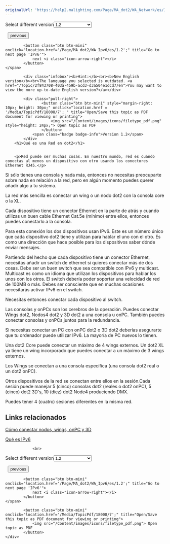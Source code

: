 ```yaml
---
originalUrl: 'https://help2.malighting.com/Page/MA_dot2/WA_Network/es/1.2'
---
```


<div class="topic-navigation">

<div class="pull-right">
	<span class="pull-left">


<div class="pull-left">
<form action="/Topic/SetCurrentVersionNumber" class="form-inline" id="frmTagSelector" method="post">	<span class="form-mini">
		<div class="input-prepend"><span class="add-on">Select different version</span><select autocomplete="off" id="versionNumberId" name="versionNumberId" onchange="$(this).closest('#frmTagSelector').submit();" style="width: 120px;"><option value="">- latest -</option>
<option value="3">1.1</option>
<option selected="selected" value="7">1.2</option>
<option value="12">1.3</option>
<option value="16">1.5</option>
<option value="29">1.9</option>
</select></div>
		<input data-val="true" data-val-number="The field Int32 must be a number." data-val-required="The Int32 field is required." id="ProductId" name="ProductId" type="hidden" value="7">
		<input id="CurrentGuid" name="CurrentGuid" type="hidden" value="2f843708-403a-459b-acd3-d3a504e1dcd7">
	</span>
</form></div>&nbsp;	</span>
	<span class="pull-right" style="white-space: nowrap;">
			<button class="btn btn-mini" onclick="location.href='/Page/MA_dot2/WA_PreviewAndBlind/es/1.2'; " title="Go to previous page 'Vista previa y Blind'">
				<i class="icon-arrow-left"></i> previous
			</button>

			<button class="btn btn-mini" onclick="location.href='/Page/MA_dot2/WA_Ipv6/es/1.2';" title="Go to next page 'IPv6'">
				next <i class="icon-arrow-right"></i> 
			</button>
	</span>
</div>
<div class="clear-fix" style="margin-bottom: 10px"></div>
</div>

			<div class="infobox"><b>Hint:</b><br><b>New English version</b><br>The language you selected is outdated. <a href="/Topic/2f843708-403a-459b-acd3-d3a504e1dcd7/en">You may want to view the more up-to-date English version?</a></div>
		
			<div class="pull-right">
					<button class="btn btn-mini" style="margin-right: 10px; height: 30px;" onclick="location.href = '/Media/TopicPdf/18008/7'; " title="Open/Save this topic as PDF document for viewing or printing">
						<img src="/Content/images/icons/filetype_pdf.png" style="height: 24px;"> Open topic as PDF
					</button>
				<span class="badge badge-info">Version 1.2</span>
			</div>
		<h1>Qué es una Red en dot2</h1>


		<p>Red puede ser muchas cosas. En nuestro mundo, red es cuando conectas al menos un dispositivo con otro usando los conectores Ethernet RJ45.</p>

<p>Si sólo tienes una consola y nada más, entonces no necesitas preocuparte sobre nada en relación a la red, pero en algún momento puedes querer añadir algo a tu sistema.</p>

<p>La red más sencilla es conectar un wing o un nodo dot2 con la consola core o la XL.</p>

<p>Cada dispositivo tiene un conector Ethernet en la parte de atrás y cuando utilizas un buen cable Ethernet Cat.5e (mínimo) entre ellos, entonces puedes conectarlo a la consola.</p>

<p>Para esta conexión los dos dispositivos usan IPv6. Este es un número único que cada dispositivo dot2 tiene y utilizan para hablar el uno con el otro. Es como una dirección que hace posible para los dispositivos saber dónde enviar mensajes.</p>

<p>Partiendo del hecho que cada dispositivo tiene un conector Ethernet, necesitas añadir un switch de ethernet si quieres conectar más de dos cosas. Debe ser un buen switch que sea compatible con IPv6 y multicast. Multicast es como un idioma que utilizan los dispositivos para hablar los unos con los otros. El switch debería poder soportar una velocidad de red de 100MB o más. Debes ser consciente que en muchas ocasiones necesitarás activar IPv6 en el switch.</p>

<p>Necesitas entonces conectar cada dispositivo al switch.</p>

<p>Las consolas y onPCs son los cerebros de la operación. Puedes conectar Wings dot2, Nodos4 dot2 y 3D dot2 a una consola u onPC. También puedes conectar consolas y onPCs juntos para la redundancia.</p>

<p>Si necesitas conectar un PC con onPC dot2 o 3D dot2 deberías asegurarte que tu ordenador puede utilizar&nbsp;IPv6. La mayoría de PC nuevos lo tienen.</p>

<p>Una dot2 Core puede conectar un máximo de 4 wings externos. Un dot2 XL ya tiene un wing incorporado que puedes conectar a un máximo de 3 wings externos.</p>

<p>Los Wings se conectan a una consola específica (una consola dot2 real o un dot2 onPC).</p>

<p>Otros dispositivos de la red se conectan entre ellos en la sesión.Cada sesión puede manejar 5 (cinco) consolas dot2 (reales o dot2 onPC),&nbsp;5 (cinco) dot2 3D's, 10 (diez)&nbsp;dot2 Node4 produciendo DMX.</p>

<p>Puedes tener 4 (cuatro) sesiones diferentes en la misma red.</p>

<a name="toc_header_anchor_1" id="toc_header_anchor_1" class="topic-toc-item"></a><h2>Links relacionados</h2>

<p><a href="/Topic/021f5292-de29-41b0-9552-3540e90ba5de">Cómo conectar nodos, wings, onPC y 3D</a>&nbsp;</p>

<p><a href="/Topic/f1b7cb49-645d-4aa2-b435-a852501289f0">Qué es IPv6</a></p>


				<br>
<div class="topic-navigation">

<div class="pull-right">
	<span class="pull-left">


<div class="pull-left">
<form action="/Topic/SetCurrentVersionNumber" class="form-inline" id="frmTagSelector" method="post">	<span class="form-mini">
		<div class="input-prepend"><span class="add-on">Select different version</span><select autocomplete="off" id="versionNumberId" name="versionNumberId" onchange="$(this).closest('#frmTagSelector').submit();" style="width: 120px;"><option value="">- latest -</option>
<option value="3">1.1</option>
<option selected="selected" value="7">1.2</option>
<option value="12">1.3</option>
<option value="16">1.5</option>
<option value="29">1.9</option>
</select></div>
		<input data-val="true" data-val-number="The field Int32 must be a number." data-val-required="The Int32 field is required." id="ProductId" name="ProductId" type="hidden" value="7">
		<input id="CurrentGuid" name="CurrentGuid" type="hidden" value="2f843708-403a-459b-acd3-d3a504e1dcd7">
	</span>
</form></div>&nbsp;	</span>
	<span class="pull-right" style="white-space: nowrap;">
			<button class="btn btn-mini" onclick="location.href='/Page/MA_dot2/WA_PreviewAndBlind/es/1.2'; " title="Go to previous page 'Vista previa y Blind'">
				<i class="icon-arrow-left"></i> previous
			</button>

			<button class="btn btn-mini" onclick="location.href='/Page/MA_dot2/WA_Ipv6/es/1.2';" title="Go to next page 'IPv6'">
				next <i class="icon-arrow-right"></i> 
			</button>
	</span>
</div>
	<div class="clear-fix"></div>
	<div class="pull-right">
	
			<button class="btn btn-mini" onclick="location.href='/Media/TopicPdf/18008/7';" title="Open/Save this topic as PDF document for viewing or printing">
				<img src="/Content/images/icons/filetype_pdf.png"> Open topic as PDF
			</button>
	</div>
<div class="clear-fix" style="margin-bottom: 10px"></div>
</div>

	
